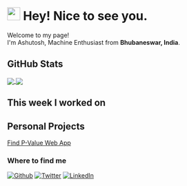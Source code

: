 <h1><img src="https://emojis.slackmojis.com/emojis/images/1531849430/4246/blob-sunglasses.gif?1531849430" width="30"/> Hey! Nice to see you.</h1>

<p>Welcome to my page! </br> I'm Ashutosh, Machine Enthusiast from <b>Bhubaneswar, India</b>. </p>

<h2>GitHub Stats</h2>

<a href="#">
  <img align="center" src="https://github-readme-stats.vercel.app/api/top-langs/?username=prustyashutosh&layout=compact)](https://www.hackerrank.com/ashutoshprusty29" />
</a>
<a href="#">
  <img align="center" src="https://github-readme-stats.vercel.app/api?username=prustyashutosh&count_private=true&show_icons=true&theme=default&hide_rank=false" />
</a>


<h2>This week I worked on</h2>

<h2>Personal Projects</h2>

[Find P-Value Web App](https://p-value-demo.herokuapp.com)

<h3>Where to find me</h3>
<p><a href="https://github.com/prustyashutosh" target="_blank"><img alt="Github" src="https://img.shields.io/badge/GitHub-%2312100E.svg?&style=for-the-badge&logo=Github&logoColor=white" /></a>
<a href="https://twitter.com/ashutoshprusty_" target="_blank"><img alt="Twitter" src="https://img.shields.io/badge/twitter-%231DA1F2.svg?&style=for-the-badge&logo=twitter&logoColor=white" /></a>
<a href="https://www.linkedin.com/in/ashutosh-prusty/" target="_blank"><img alt="LinkedIn" src="https://img.shields.io/badge/linkedin-%230077B5.svg?&style=for-the-badge&logo=linkedin&logoColor=white" /></a>
</p>


<!--
**Addicted5/Addicted5** is a ✨ _special_ ✨ repository because its `README.md` (this file) appears on your GitHub profile.

[![Addicted's wakatime stats](https://github-readme-stats.vercel.app/api/wakatime?username=addicted)]()

Here are some ideas to get you started:

- 🔭 I’m currently working on ...
- 🌱 I’m currently learning ...
- 👯 I’m looking to collaborate on ...
- 🤔 I’m looking for help with ...
- 💬 Ask me about ...
- 📫 How to reach me: ...
- 😄 Pronouns: ...
- ⚡ Fun fact: ...
-->
